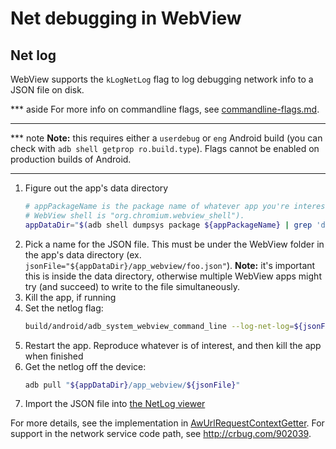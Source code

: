 # Net debugging in WebView

## Net log

WebView supports the `kLogNetLog` flag to log debugging network info to a JSON
file on disk.

*** aside
For more info on commandline flags, see
[commandline-flags.md](./commandline-flags.md).
***

*** note
**Note:** this requires either a `userdebug` or `eng` Android build (you can
check with `adb shell getprop ro.build.type`). Flags cannot be enabled on
production builds of Android.
***

1. Figure out the app's data directory
   ```sh
   # appPackageName is the package name of whatever app you're interested (ex.
   # WebView shell is "org.chromium.webview_shell").
   appDataDir="$(adb shell dumpsys package ${appPackageName} | grep 'dataDir=' | sed 's/^ *dataDir=//')" && \
   ```
1. Pick a name for the JSON file. This must be under the WebView folder in the
   app's data directory (ex. `jsonFile="${appDataDir}/app_webview/foo.json"`).
   **Note:** it's important this is inside the data directory, otherwise
   multiple WebView apps might try (and succeed) to write to the file
   simultaneously.
1. Kill the app, if running
1. Set the netlog flag:
   ```sh
   build/android/adb_system_webview_command_line --log-net-log=${jsonFile}
   ```
1. Restart the app. Reproduce whatever is of interest, and then kill the app
   when finished
1. Get the netlog off the device:
   ```sh
   adb pull "${appDataDir}/app_webview/${jsonFile}"
   ```
1. Import the JSON file into [the NetLog
   viewer](https://chromium.googlesource.com/catapult/+/master/netlog_viewer/)

For more details, see the implementation in
[AwUrlRequestContextGetter](/android_webview/browser/net/aw_url_request_context_getter.cc).
For support in the network service code path, see http://crbug.com/902039.
